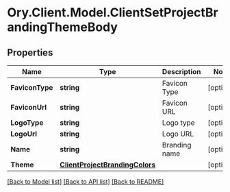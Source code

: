 # Ory.Client.Model.ClientSetProjectBrandingThemeBody

## Properties

Name | Type | Description | Notes
------------ | ------------- | ------------- | -------------
**FaviconType** | **string** | Favicon Type | [optional] 
**FaviconUrl** | **string** | Favicon URL | [optional] 
**LogoType** | **string** | Logo type | [optional] 
**LogoUrl** | **string** | Logo URL | [optional] 
**Name** | **string** | Branding name | [optional] 
**Theme** | [**ClientProjectBrandingColors**](ClientProjectBrandingColors.md) |  | [optional] 

[[Back to Model list]](../README.md#documentation-for-models) [[Back to API list]](../README.md#documentation-for-api-endpoints) [[Back to README]](../README.md)

